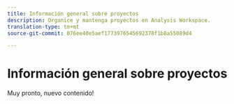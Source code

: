 ```yaml
---
title: Información general sobre proyectos
description: Organice y mantenga proyectos en Analysis Workspace.
translation-type: tm+mt
source-git-commit: 076ee40e5aef1773976545692378f1b8a55089d4

---
```



# Información general sobre proyectos

Muy pronto, nuevo contenido!